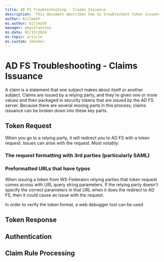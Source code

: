 ```yaml
---
title: AD FS Troubleshooting - Claims Issuance
description:  This document describes how to troubleshoot token issuance issues with AD FS
author: billmath
ms.author: billmath
manager: amycolannino
ms.date: 02/13/2024
ms.topic: article
ms.custom: ihenkel
---
```


# AD FS Troubleshooting - Claims Issuance
A claim is a statement that one subject makes about itself or another subject.  Claims are issued by a relying party, and they're given one or more values and then packaged in security tokens that are issued by the AD FS server.  Because there are several moving parts in this process, claims issuance can be broken down into these key parts.



## Token Request
When you go to a relying party, it will redirect you to AD FS with a token request.  Issues can arise with the request.  Most notably:

### The request formatting with 3rd parties (particularly SAML)

### Preformatted URLs that have typos
When issuing a token from WS-Federaion relying parties that token request comes across with URL query string parameters.  If the relying party doesn't specify the correct parameters in that URL when it does the redirect to AD FS, then it could cause an issue with the request.


In order to verify the token format, a web debugger tool can be used


## Token Response

## Authentication

## Claim Rule Processing

